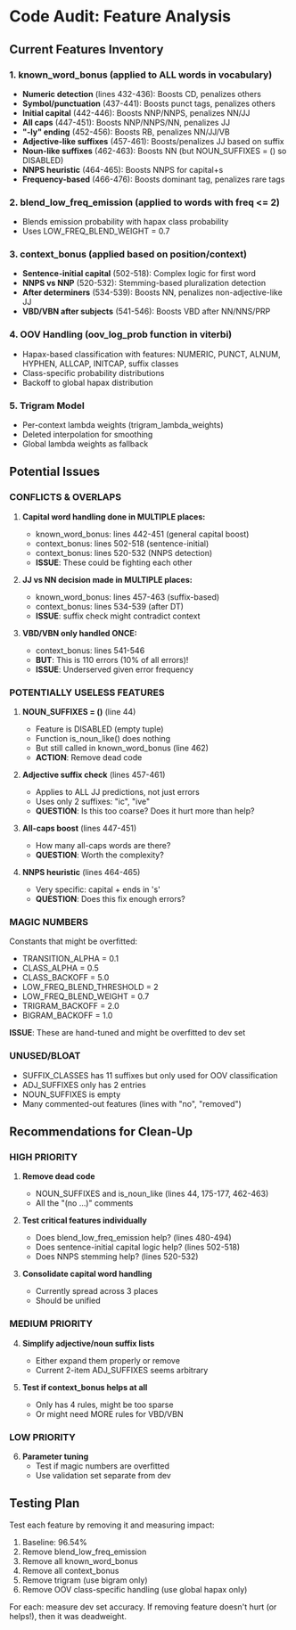 # Code Audit: Feature Analysis

## Current Features Inventory

### 1. **known_word_bonus** (applied to ALL words in vocabulary)
- **Numeric detection** (lines 432-436): Boosts CD, penalizes others
- **Symbol/punctuation** (437-441): Boosts punct tags, penalizes others
- **Initial capital** (442-446): Boosts NNP/NNPS, penalizes NN/JJ
- **All caps** (447-451): Boosts NNP/NNPS/NN, penalizes JJ
- **"-ly" ending** (452-456): Boosts RB, penalizes NN/JJ/VB
- **Adjective-like suffixes** (457-461): Boosts/penalizes JJ based on suffix
- **Noun-like suffixes** (462-463): Boosts NN (but NOUN_SUFFIXES = () so DISABLED)
- **NNPS heuristic** (464-465): Boosts NNPS for capital+s
- **Frequency-based** (466-476): Boosts dominant tag, penalizes rare tags

### 2. **blend_low_freq_emission** (applied to words with freq <= 2)
- Blends emission probability with hapax class probability
- Uses LOW_FREQ_BLEND_WEIGHT = 0.7

### 3. **context_bonus** (applied based on position/context)
- **Sentence-initial capital** (502-518): Complex logic for first word
- **NNPS vs NNP** (520-532): Stemming-based pluralization detection
- **After determiners** (534-539): Boosts NN, penalizes non-adjective-like JJ
- **VBD/VBN after subjects** (541-546): Boosts VBD after NN/NNS/PRP

### 4. **OOV Handling** (oov_log_prob function in viterbi)
- Hapax-based classification with features: NUMERIC, PUNCT, ALNUM, HYPHEN, ALLCAP, INITCAP, suffix classes
- Class-specific probability distributions
- Backoff to global hapax distribution

### 5. **Trigram Model**
- Per-context lambda weights (trigram_lambda_weights)
- Deleted interpolation for smoothing
- Global lambda weights as fallback

## Potential Issues

### CONFLICTS & OVERLAPS

1. **Capital word handling done in MULTIPLE places:**
   - known_word_bonus: lines 442-451 (general capital boost)
   - context_bonus: lines 502-518 (sentence-initial)
   - context_bonus: lines 520-532 (NNPS detection)
   - **ISSUE**: These could be fighting each other

2. **JJ vs NN decision made in MULTIPLE places:**
   - known_word_bonus: lines 457-463 (suffix-based)
   - context_bonus: lines 534-539 (after DT)
   - **ISSUE**: suffix check might contradict context

3. **VBD/VBN only handled ONCE:**
   - context_bonus: lines 541-546
   - **BUT**: This is 110 errors (10% of all errors)!
   - **ISSUE**: Underserved given error frequency

### POTENTIALLY USELESS FEATURES

1. **NOUN_SUFFIXES = ()** (line 44)
   - Feature is DISABLED (empty tuple)
   - Function is_noun_like() does nothing
   - But still called in known_word_bonus (line 462)
   - **ACTION**: Remove dead code

2. **Adjective suffix check** (lines 457-461)
   - Applies to ALL JJ predictions, not just errors
   - Uses only 2 suffixes: "ic", "ive"
   - **QUESTION**: Is this too coarse? Does it hurt more than help?

3. **All-caps boost** (lines 447-451)
   - How many all-caps words are there?
   - **QUESTION**: Worth the complexity?

4. **NNPS heuristic** (lines 464-465)
   - Very specific: capital + ends in 's'
   - **QUESTION**: Does this fix enough errors?

### MAGIC NUMBERS

Constants that might be overfitted:
- TRANSITION_ALPHA = 0.1
- CLASS_ALPHA = 0.5
- CLASS_BACKOFF = 5.0
- LOW_FREQ_BLEND_THRESHOLD = 2
- LOW_FREQ_BLEND_WEIGHT = 0.7
- TRIGRAM_BACKOFF = 2.0
- BIGRAM_BACKOFF = 1.0

**ISSUE**: These are hand-tuned and might be overfitted to dev set

### UNUSED/BLOAT

- SUFFIX_CLASSES has 11 suffixes but only used for OOV classification
- ADJ_SUFFIXES only has 2 entries
- NOUN_SUFFIXES is empty
- Many commented-out features (lines with "no", "removed")

## Recommendations for Clean-Up

### HIGH PRIORITY

1. **Remove dead code**
   - NOUN_SUFFIXES and is_noun_like (lines 44, 175-177, 462-463)
   - All the "(no ...)" comments

2. **Test critical features individually**
   - Does blend_low_freq_emission help? (lines 480-494)
   - Does sentence-initial capital logic help? (lines 502-518)
   - Does NNPS stemming help? (lines 520-532)

3. **Consolidate capital word handling**
   - Currently spread across 3 places
   - Should be unified

### MEDIUM PRIORITY

4. **Simplify adjective/noun suffix lists**
   - Either expand them properly or remove
   - Current 2-item ADJ_SUFFIXES seems arbitrary

5. **Test if context_bonus helps at all**
   - Only has 4 rules, might be too sparse
   - Or might need MORE rules for VBD/VBN

### LOW PRIORITY

6. **Parameter tuning**
   - Test if magic numbers are overfitted
   - Use validation set separate from dev

## Testing Plan

Test each feature by removing it and measuring impact:

1. Baseline: 96.54%
2. Remove blend_low_freq_emission
3. Remove all known_word_bonus
4. Remove all context_bonus
5. Remove trigram (use bigram only)
6. Remove OOV class-specific handling (use global hapax only)

For each: measure dev set accuracy. If removing feature doesn't hurt (or helps!), then it was deadweight.

